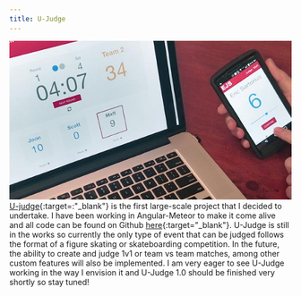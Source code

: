 ```yaml
---
title: U-Judge
---
```


![U-Judge](assets/img/work/proj-1/thumb.jpg)
[U-judge](http://ujudge.meteor.com/home){:target=:"_blank"} is the first large-scale project that I decided to undertake. I have been working in Angular-Meteor to make it come alive and all code can be found on Github [here](https://github.com/EricSSartorius/Judging-System){:target="_blank"}.
U-Judge is still in the works so currently the only type of event that can be judged follows the format of a figure skating or skateboarding competition. In the future, the ability to create and judge 1v1 or team vs team matches, among other custom features will also be implemented. I am very eager to see U-Judge working in the way I envision it and U-Judge 1.0 should be finished very shortly so stay tuned! 